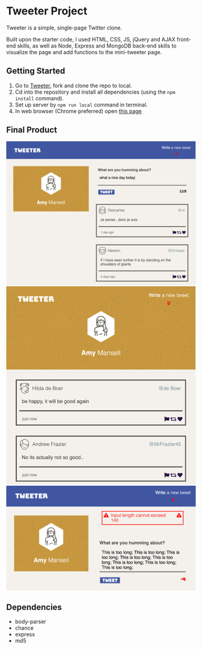 # Tweeter Project

Tweeter is a simple, single-page Twitter clone.

Built upon the starter code, I used HTML, CSS, JS, jQuery and AJAX front-end skills, as well as Node, Express and MongoDB back-end skills to visualize the page and add functions to the mini-tweeter page.

## Getting Started

1. Go to [Tweeter](https://github.com/yuhaoyann/tweeter), fork and clone the repo to local.
2. Cd into the repository and install all dependencies (using the `npm install` command).
3. Set up server by `npm run local` command in terminal.
4. In web browser (Chrome preferred) open [this page](http://localhost:8080)

## Final Product

!["tweeter wide"](https://github.com/yuhaoyann/tweeter/blob/master/docs/tweeter-wide.png)
!["tweeter narrow"](https://github.com/yuhaoyann/tweeter/blob/master/docs/tweeter-narrow.png)
!["tweeter long"](https://github.com/yuhaoyann/tweeter/blob/master/docs/tweet-long.png)

## Dependencies

- body-parser
- chance
- express
- md5